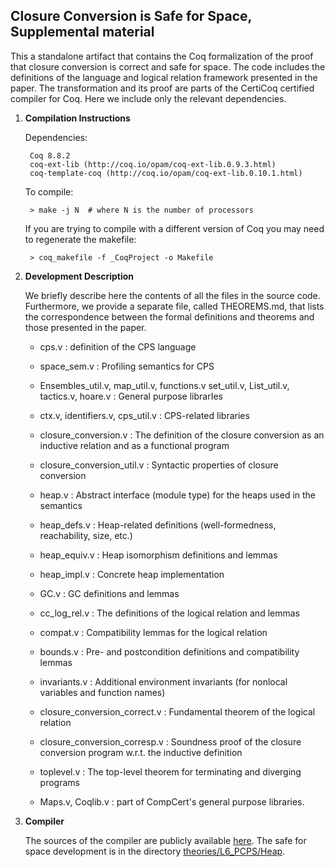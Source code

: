 Closure Conversion is Safe for Space, Supplemental material
-----------------------------------------------------------

This a standalone artifact that contains the Coq formalization of the proof that
closure conversion is correct and safe for space. The code includes the
definitions of the language and logical relation framework presented in the
paper. The transformation and its proof are parts of the CertiCoq certified
compiler for Coq. Here we include only the relevant dependencies.

1. **Compilation Instructions** 

	Dependencies: 

		Coq 8.8.2 
		coq-ext-lib (http://coq.io/opam/coq-ext-lib.0.9.3.html)
		coq-template-coq (http://coq.io/opam/coq-ext-lib.0.10.1.html)
		
	To compile: 

    	> make -j N  # where N is the number of processors 

	If you are trying to compile with a different version of Coq you may need to
	regenerate the makefile:

    	> coq_makefile -f _CoqProject -o Makefile

2. **Development Description**

	We briefly describe here the contents of all the files in the source code.
	Furthermore, we provide a separate file, called THEOREMS.md, that lists the
	correspondence between the formal definitions and theorems and those
	presented in the paper.

    - cps.v       : definition of the CPS language
    - space_sem.v : Profiling semantics for CPS
    - Ensembles_util.v, map_util.v, functions.v
      set_util.v, List_util.v, tactics.v, hoare.v : General purpose librarIes 
    - ctx.v, identifiers.v, cps_util.v            : CPS-related libraries
    
    - closure_conversion.v      : The definition of the closure conversion as an inductive relation and as a functional program
    - closure_conversion_util.v : Syntactic properties of closure conversion
    
    - heap.v       : Abstract interface (module type) for the heaps used in the semantics
    - heap_defs.v  : Heap-related definitions (well-formedness, reachability, size, etc.)
    - heap_equiv.v : Heap isomorphism definitions and lemmas
    - heap_impl.v  : Concrete heap implementation
    - GC.v         : GC definitions and lemmas 
    - cc_log_rel.v : The definitions of the logical relation and lemmas
    - compat.v     : Compatibility lemmas for the logical relation
    - bounds.v     : Pre- and postcondition definitions and compatibility lemmas
    - invariants.v : Additional environment invariants (for nonlocal variables and function names)
    - closure_conversion_correct.v : Fundamental theorem of the logical relation
    - closure_conversion_corresp.v : Soundness proof of the closure conversion program w.r.t. the inductive definition 
    - toplevel.v   : The top-level theorem for terminating and diverging programs 
    
    - Maps.v, Coqlib.v : part of CompCert's general purpose libraries.


3. **Compiler**

	The sources of the compiler are publicly available [here](https://github.com/PrincetonUniversity/certicoq).
	The safe for space development is in the directory [theories/L6_PCPS/Heap](https://github.com/PrincetonUniversity/certicoq/tree/zoe_safe-for-space-trunk/theories/L6_PCPS/Heap).
   
 
    
    
